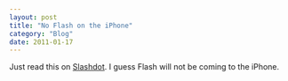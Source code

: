 ```yaml
---
layout: post
title: "No Flash on the iPhone"
category: "Blog"
date: 2011-01-17
---
```



Just read this on [Slashdot](http://mobile.slashdot.org/article.pl?sid=08/03/06/0429207&from=rss). I guess Flash will not be coming to the iPhone.